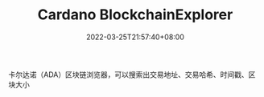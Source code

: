 ﻿---
weight: 
title: "Cardano BlockchainExplorer"
description: "卡尔达诺（ADA）区块链浏览器，可以搜索出交易地址、交易哈希、时间戳、区块大小"
date: 2022-03-25T21:57:40+08:00
lastmod: 2022-03-25T16:45:40+08:00
draft: false
authors: ["Metabd"]
featuredImage: "cardano-blockchainexplorer.png"
link: ""
tags: ["区块链浏览器","Cardano BlockchainExplorer"]
categories: ["navigation"]
navigation: ["区块链浏览器"]
lightgallery: true
toc: true
pinned: false
recommend: false
recommend1: false
---
卡尔达诺（ADA）区块链浏览器，可以搜索出交易地址、交易哈希、时间戳、区块大小
